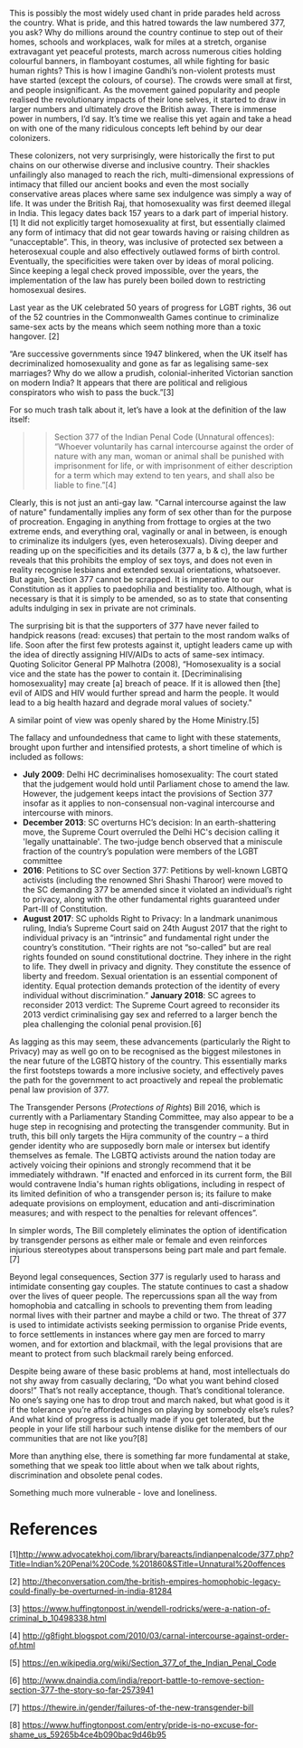 <!-- TITLE: Section 377 of the IPC -->
<!-- SUBTITLE: “Kaun sa kanoon sabse bhattar? Tee saun sattatar, teen sau sattatar!” -->
 
This is possibly the most widely used chant in pride parades held across the country. What is pride, and this hatred towards the law numbered 377, you ask? Why do millions around the country continue to step out of their homes, schools and workplaces, walk for miles at a stretch, organise extravagant yet peaceful protests, march across numerous cities holding colourful banners, in flamboyant costumes, all while fighting for basic human rights? This is how I imagine Gandhi’s non-violent protests must have started (except the colours, of course). The crowds were small at first, and people insignificant. As the movement gained popularity and people realised the revolutionary impacts of their lone selves, it started to draw in larger numbers and ultimately drove the British away. There is immense power in numbers, I’d say. It’s time we realise this yet again and take a head on with one of the many ridiculous concepts left behind by our dear colonizers.

These colonizers, not very surprisingly, were historically the first to put chains on our otherwise diverse and inclusive country. Their shackles unfailingly also managed to reach the rich, multi-dimensional expressions of intimacy that filled our ancient books and even the most socially conservative areas places where same sex indulgence was simply a way of life. It was under the British Raj, that homosexuality was first deemed illegal in India. This legacy dates back 157 years to a dark part of imperial history.[1] It did not explicitly target homosexuality at first, but essentially claimed any form of intimacy that did not gear towards having or raising children as “unacceptable”. This, in theory, was inclusive of protected sex between a heterosexual couple and also effectively outlawed forms of birth control. Eventually, the specificities were taken over by ideas of moral policing. Since keeping a legal check proved impossible, over the years, the implementation of the law has purely been boiled down to restricting homosexual desires. 

Last year as the UK celebrated 50 years of progress for LGBT rights, 36 out of the 52 countries in the Commonwealth Games continue to criminalize same-sex acts by the means which seem nothing more than a toxic hangover. [2]

“Are successive governments since 1947 blinkered, when the UK itself has decriminalized homosexuality and gone as far as legalising same-sex marriages? Why do we allow a prudish, colonial-inherited Victorian sanction on modern India? It appears that there are political and religious conspirators who wish to pass the buck.”[3]
 
For so much trash talk about it, let’s have a look at the definition of the law itself:
 
>> Section 377 of the Indian Penal Code (Unnatural offences): “Whoever voluntarily has carnal intercourse against the order of nature with any man, woman or animal shall be punished with imprisonment for life, or with imprisonment of either description for a term which may extend to ten years, and shall also be liable to fine.”[4]

Clearly, this is not just an anti-gay law. "Carnal intercourse against the law of nature" fundamentally implies any form of sex other than for the purpose of procreation. Engaging in anything from frottage to orgies at the two extreme ends, and everything oral, vaginally or anal in between, is enough to criminalize its indulgers (yes, even heterosexuals). Diving deeper and reading up on the specificities and its details (377 a, b & c), the law further reveals that this prohibits the employ of sex toys, and does not even in reality recognise lesbians and extended sexual orientations, whatsoever. But again, Section 377 cannot be scrapped. It is imperative to our Constitution as it applies to paedophilia and bestiality too. Although, what is necessary is that it is simply to be amended, so as to state that consenting adults indulging in sex in private are not criminals.

The surprising bit is that the supporters of 377 have never failed to handpick reasons (read: excuses) that pertain to the most random walks of life. Soon after the first few protests against it, uptight leaders came up with the idea of directly assigning HIV/AIDs to acts of same-sex intimacy. Quoting Solicitor General PP Malhotra (2008), “Homosexuality is a social vice and the state has the power to contain it. [Decriminalising homosexuality] may create [a] breach of peace. If it is allowed then [the] evil of AIDS and HIV would further spread and harm the people. It would lead to a big health hazard and degrade moral values of society."

A similar point of view was openly shared by the Home Ministry.[5]

The fallacy and unfoundedness that came to light with these statements, brought upon further and intensified protests, a short timeline of which is included as follows:

- **July 2009**: Delhi HC decriminalises homosexuality: The court stated that the judgement would hold until Parliament chose to amend the law. However, the judgement keeps intact the provisions of Section 377 insofar as it applies to non-consensual non-vaginal intercourse and intercourse with minors.
- **December 2013**: SC overturns HC’s decision: In an earth-shattering move, the Supreme Court overruled the Delhi HC's decision calling it 'legally unattainable'. The two-judge bench observed that a miniscule fraction of the country’s population were members of the LGBT committee
- **2016**: Petitions to SC over Section 377: Petitions by well-known LGBTQ activists (including the renowned Shri Shashi Tharoor) were moved to the SC demanding 377 be amended since it violated an individual’s right to privacy, along with the other fundamental rights guaranteed under Part-III of Constitution.
- **August 2017**: SC upholds Right to Privacy: In a landmark unanimous ruling, India’s Supreme Court said on 24th August 2017 that the right to individual privacy is an “intrinsic” and fundamental right under the country’s constitution. “Their rights are not “so-called” but are real rights founded on sound constitutional doctrine. They inhere in the right to life. They dwell in privacy and dignity. They constitute the essence of liberty and freedom. Sexual orientation is an essential component of identity. Equal protection demands protection of the identity of every individual without discrimination.”
**January 2018**: SC agrees to reconsider 2013 verdict: The Supreme Court agreed to reconsider its 2013 verdict criminalising gay sex and referred to a larger bench the plea challenging the colonial penal provision.[6]

As lagging as this may seem, these advancements (particularly the Right to Privacy) may as well go on to be recognised as the biggest milestones in the near future of the LGBTQ history of the country. This essentially marks the first footsteps towards a more inclusive society, and effectively paves the path for the government to act proactively and repeal the problematic penal law provision of 377.

The Transgender Persons (*Protections of Rights*) Bill 2016, which is currently with a Parliamentary Standing Committee, may also appear to be a huge step in recognising and protecting the transgender community. But in truth, this bill only targets the Hijra community of the country – a third gender identity who are supposedly born male or intersex but identify themselves as female. The LGBTQ activists around the nation today are actively voicing their opinions and strongly recommend that it be immediately withdrawn. 
"If enacted and enforced in its current form, the Bill would contravene India's human rights obligations, including in respect of its limited definition of who a transgender person is; its failure to make adequate provisions on employment, education and anti-discrimination measures; and with respect to the penalties for relevant offences”.

In simpler words, The Bill completely eliminates the option of identification by transgender persons as either male or female and even reinforces injurious stereotypes about transpersons being part male and part female.[7]

Beyond legal consequences, Section 377 is regularly used to harass and intimidate consenting gay couples. The statute continues to cast a shadow over the lives of queer people. The repercussions span all the way from homophobia and catcalling in schools to preventing them from leading normal lives with their partner and maybe a child or two. The threat of 377 is used to intimidate activists seeking permission to organise Pride events, to force settlements in instances where gay men are forced to marry women, and for extortion and blackmail, with the legal provisions that are meant to protect from such blackmail rarely being enforced.

Despite being aware of these basic problems at hand, most intellectuals do not shy away from casually declaring, “Do what you want behind closed doors!” That’s not really acceptance, though. That’s conditional tolerance. No one’s saying one has to drop trout and march naked, but what good is it if the tolerance you’re afforded hinges on playing by somebody else’s rules? And what kind of progress is actually made if you get tolerated, but the people in your life still harbour such intense dislike for the members of our communities that are not like you?[8]

More than anything else, there is something far more fundamental at stake, something that we speak too little about when we talk about rights, discrimination and obsolete penal codes.

Something much more vulnerable - love and loneliness.

# References
[1]http://www.advocatekhoj.com/library/bareacts/indianpenalcode/377.php?Title=Indian%20Penal%20Code,%201860&STitle=Unnatural%20offences

[2] http://theconversation.com/the-british-empires-homophobic-legacy-could-finally-be-overturned-in-india-81284

[3] https://www.huffingtonpost.in/wendell-rodricks/were-a-nation-of-criminal_b_10498338.html

[4] http://g8fight.blogspot.com/2010/03/carnal-intercourse-against-order-of.html

[5] https://en.wikipedia.org/wiki/Section_377_of_the_Indian_Penal_Code

[6] http://www.dnaindia.com/india/report-battle-to-remove-section-section-377-the-story-so-far-2573941

[7] https://thewire.in/gender/failures-of-the-new-transgender-bill

[8] https://www.huffingtonpost.com/entry/pride-is-no-excuse-for-shame_us_59265b4ce4b090bac9d46b95

